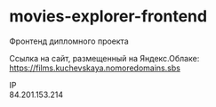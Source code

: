 # movies-explorer-frontend
Фронтенд дипломного проекта

Ссылка на сайт, размещенный на Яндекс.Облаке:  
https://films.kuchevskaya.nomoredomains.sbs  

IP  
84.201.153.214